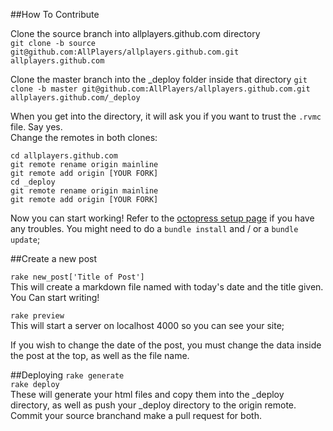 ##How To Contribute

Clone the source branch into allplayers.github.com directory  
`git clone -b source git@github.com:AllPlayers/allplayers.github.com.git allplayers.github.com`  

Clone the master branch into the _deploy folder inside that directory
`git clone -b master git@github.com:AllPlayers/allplayers.github.com.git allplayers.github.com/_deploy`

When you get into the directory, it will ask you if you want to trust the `.rvmc` file.  Say yes.  
Change the remotes in both clones:

`cd allplayers.github.com`  
`git remote rename origin mainline`  
`git remote add origin [YOUR FORK]`  
`cd _deploy`  
`git remote rename origin mainline`  
`git remote add origin [YOUR FORK]`  


Now you can start working! Refer to the [octopress setup page](http://octopress.org/docs/setup/) if you have any troubles. You might need to do a `bundle install` and / or a `bundle update`;

##Create a new post

`rake new_post['Title of Post']`  
This will create a markdown file named with today's date and the title given.  You Can start writing!

`rake preview`  
This will start a server on localhost 4000 so you can see your site;

If you wish to change the date of the post, you must change the data inside the post at the top, as well as the file name.

##Deploying
`rake generate`  
`rake deploy`  
These will generate your html files and copy them into the _deploy directory, as well as push your _deploy directory to the origin remote. Commit your source branchand make a pull request for both.

